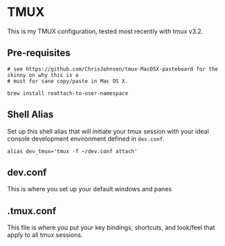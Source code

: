 # TMUX

This is my TMUX configuration, tested most recently with tmux v3.2.

## Pre-requisites
```
# see https://github.com/ChrisJohnsen/tmux-MacOSX-pasteboard for the skinny on why this is a
# must for sane copy/paste in Mac OS X.

brew install reattach-to-user-namespace
```

## Shell Alias
Set up this shell alias that will initiate your tmux session with your ideal console development
environment defined in `dev.conf`.
```
alias dev_tmux='tmux -f ~/dev.conf attach'
```

## dev.conf
This is where you set up your default windows and panes

## .tmux.conf
This file is where you put your key bindings, shortcuts, and look/feel that apply to 
all tmux sessions.


